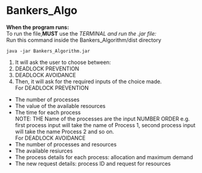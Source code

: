 # Bankers_Algo

**When the program runs:**  
To run the file,**MUST** use the *TERMINAL and run the .jar file:*  
   Run this command inside the Bankers_Algorithm/dist directory  
```
java -jar Bankers_Algorithm.jar
```
1. It will ask the user to choose between:  
  1. DEADLOCK PREVENTION  
  2. DEADLOCK AVOIDANCE  
2. Then, it will ask for the required inputs of the choice made.  
  For DEADLOCK PREVENTION  
  * The number of processes  
  * The value of the available resources  
  * The time for each process  
   NOTE: THE Name of the processes are the input NUMBER ORDER e.g. first process input will take the name of Process 1, second process input will take the name Process 2 and so on.  
For DEADLOCK AVOIDANCE  
  * The number of processes and resources  
  * The available resiurces  
  * The process details for each process: allocation and maximum demand  
  * The new request details: process ID and request for resources  

